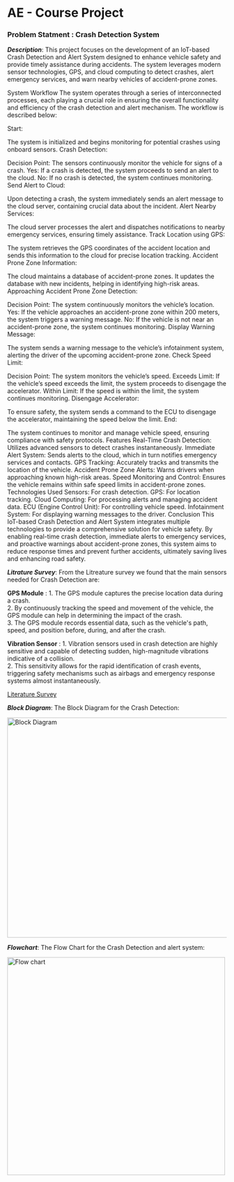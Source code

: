 # AE - Course Project 

### Problem Statment : Crash Detection System
***Description***:
This project focuses on the development of an IoT-based Crash Detection and Alert System designed to enhance vehicle safety and provide timely assistance during accidents. The system leverages modern sensor technologies, GPS, and cloud computing to detect crashes, alert emergency services, and warn nearby vehicles of accident-prone zones.

System Workflow
The system operates through a series of interconnected processes, each playing a crucial role in ensuring the overall functionality and efficiency of the crash detection and alert mechanism. The workflow is described below:

Start:

The system is initialized and begins monitoring for potential crashes using onboard sensors.
Crash Detection:

Decision Point: The sensors continuously monitor the vehicle for signs of a crash.
Yes: If a crash is detected, the system proceeds to send an alert to the cloud.
No: If no crash is detected, the system continues monitoring.
Send Alert to Cloud:

Upon detecting a crash, the system immediately sends an alert message to the cloud server, containing crucial data about the incident.
Alert Nearby Services:

The cloud server processes the alert and dispatches notifications to nearby emergency services, ensuring timely assistance.
Track Location using GPS:

The system retrieves the GPS coordinates of the accident location and sends this information to the cloud for precise location tracking.
Accident Prone Zone Information:

The cloud maintains a database of accident-prone zones. It updates the database with new incidents, helping in identifying high-risk areas.
Approaching Accident Prone Zone Detection:

Decision Point: The system continuously monitors the vehicle’s location.
Yes: If the vehicle approaches an accident-prone zone within 200 meters, the system triggers a warning message.
No: If the vehicle is not near an accident-prone zone, the system continues monitoring.
Display Warning Message:

The system sends a warning message to the vehicle’s infotainment system, alerting the driver of the upcoming accident-prone zone.
Check Speed Limit:

Decision Point: The system monitors the vehicle’s speed.
Exceeds Limit: If the vehicle’s speed exceeds the limit, the system proceeds to disengage the accelerator.
Within Limit: If the speed is within the limit, the system continues monitoring.
Disengage Accelerator:

To ensure safety, the system sends a command to the ECU to disengage the accelerator, maintaining the speed below the limit.
End:

The system continues to monitor and manage vehicle speed, ensuring compliance with safety protocols.
Features
Real-Time Crash Detection: Utilizes advanced sensors to detect crashes instantaneously.
Immediate Alert System: Sends alerts to the cloud, which in turn notifies emergency services and contacts.
GPS Tracking: Accurately tracks and transmits the location of the vehicle.
Accident Prone Zone Alerts: Warns drivers when approaching known high-risk areas.
Speed Monitoring and Control: Ensures the vehicle remains within safe speed limits in accident-prone zones.
Technologies Used
Sensors: For crash detection.
GPS: For location tracking.
Cloud Computing: For processing alerts and managing accident data.
ECU (Engine Control Unit): For controlling vehicle speed.
Infotainment System: For displaying warning messages to the driver.
Conclusion
This IoT-based Crash Detection and Alert System integrates multiple technologies to provide a comprehensive solution for vehicle safety. By enabling real-time crash detection, immediate alerts to emergency services, and proactive warnings about accident-prone zones, this system aims to reduce response times and prevent further accidents, ultimately saving lives and enhancing road safety.

***Litrature Survey***:
From the Litreature survey we found that the main sensors needed for Crash Detection are: <br /> 


**GPS Module** : 1. The GPS module captures the precise location data during a crash. <br /> 
2. By continuously tracking the speed and movement of the vehicle, the GPS module can help in determining the impact of the crash.<br /> 
3. The GPS module records essential data, such as the vehicle's path, speed, and position before, during, and after the crash. 

**Vibration Sensor** : 1. Vibration sensors used in crash detection are highly sensitive and capable of detecting sudden, high-magnitude vibrations indicative of a collision. <br /> 
2. This sensitivity allows for the rapid identification of crash events, triggering safety mechanisms such as airbags and emergency response systems almost instantaneously.<br /> 


[Literature Survey](https://github.com/JadenEkbote/crashDetection.github.io/tree/main/resarch)



***Block Diagram***:
The Block Diagram for the Crash Detection:


<img width="505" alt="Block Diagram" src="https://github.com/JadenEkbote/crashDetection.github.io/assets/97228905/3f19a8aa-582e-404f-975e-e7f4afcb129b">

***Flowchart***:
The Flow Chart for the Crash Detection and alert system:




<img width="500" alt="Flow chart" src=https://github.com/JadenEkbote/crashDetection.github.io/assets/97268081/bf95886f-91e4-493f-9d34-a79183255b56>


